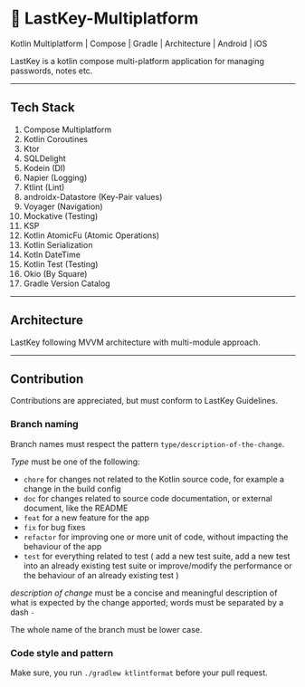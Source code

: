 # 🔑 LastKey-Multiplatform
Kotlin Multiplatform | Compose | Gradle | Architecture | Android | iOS

LastKey is a kotlin compose multi-platform application for managing passwords, notes etc. 

---

## Tech Stack
1. Compose Multiplatform
2. Kotlin Coroutines
3. Ktor
4. SQLDelight
5. Kodein (DI)
6. Napier (Logging)
7. Ktlint (Lint)
8. androidx-Datastore (Key-Pair values)
9. Voyager (Navigation)
10. Mockative (Testing)
11. KSP
12. Kotlin AtomicFu (Atomic Operations)
13. Kotlin Serialization
14. Kotln DateTime
15. Kotlin Test (Testing)
16. Okio (By Square)
17. Gradle Version Catalog

---

## Architecture

LastKey following MVVM architecture with multi-module approach.

---

## Contribution

Contributions are appreciated, but must conform to LastKey Guidelines.

### Branch naming

Branch names must respect the pattern `type/description-of-the-change`.

*Type* must be one of the following:

* `chore` for changes not related to the Kotlin source code, for example a change in the build config
* `doc` for changes related to source code documentation, or external document, like the README
* `feat` for a new feature for the app
* `fix` for bug fixes
* `refactor` for improving one or more unit of code, without impacting the behaviour of the app
* `test` for everything related to test ( add a new test suite, add a new test into an already existing test suite or improve/modify the performance or the behaviour of an already existing test )

_description of change_ must be a concise and meaningful description of what is expected by the change apported; words must be separated by a dash `-`

The whole name of the branch must be lower case.

### Code style and pattern
Make sure, you run `./gradlew ktlintformat` before your pull request.

